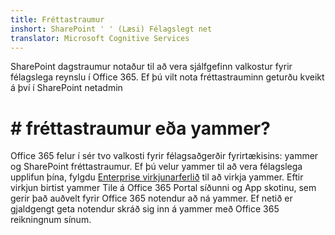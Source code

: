 ```yaml
---
title: Fréttastraumur
inshort: SharePoint ' ' (Læsi) Félagslegt net
translator: Microsoft Cognitive Services
---
```



SharePoint dagstraumur notaður til að vera sjálfgefinn valkostur fyrir félagslega reynslu í Office 365. Ef þú vilt nota fréttastrauminn geturðu kveikt á því í SharePoint netadmin

# # fréttastraumur eða yammer?
Office 365 felur í sér tvo valkosti fyrir félagsaðgerðir fyrirtækisins: yammer og SharePoint fréttastraumur. Ef þú velur yammer til að vera félagslega upplifun þína, fylgdu [Enterprise virkjunarferlið](https://support.office.com/en-us/article/Enterprise-Activation-process-4f924c74-87d2-49d0-a4f6-cba3ce2b0e7c) til að virkja yammer. Eftir virkjun birtist yammer Tile á Office 365 Portal síðunni og App skotinu, sem gerir það auðvelt fyrir Office 365 notendur að ná yammer. Ef netið er gjaldgengt geta notendur skráð sig inn á yammer með Office 365 reikningnum sínum.



